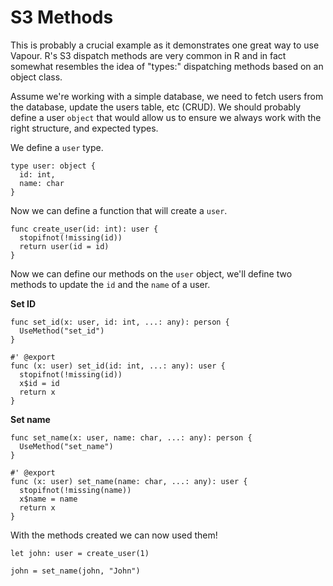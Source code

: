 # S3 Methods

This is probably a crucial example as it demonstrates one great way to use
Vapour.
R's S3 dispatch methods are very common in R and in fact somewhat resembles
the idea of "types:" dispatching methods based on an object class.

Assume we're working with a simple database, we need to fetch users from the
database, update the users table, etc (CRUD).
We should probably define a user `object` that would allow us to ensure
we always work with the right structure, and expected types.

We define a `user` type.

```vapour
type user: object {
  id: int,
  name: char
}
```

Now we can define a function that will create a `user`.

```vapour
func create_user(id: int): user {
  stopifnot(!missing(id))
  return user(id = id)
}
```

Now we can define our methods on the `user` object, we'll define
two methods to update the `id` and the `name` of a user.

__Set ID__

```vapour
func set_id(x: user, id: int, ...: any): person {
  UseMethod("set_id")
}

#' @export
func (x: user) set_id(id: int, ...: any): user {
  stopifnot(!missing(id))
  x$id = id
  return x
}
```

__Set name__

```vapour
func set_name(x: user, name: char, ...: any): person {
  UseMethod("set_name")
}

#' @export
func (x: user) set_name(name: char, ...: any): user {
  stopifnot(!missing(name))
  x$name = name
  return x
}
```

With the methods created we can now used them!

```vapour
let john: user = create_user(1)

john = set_name(john, "John")
```
